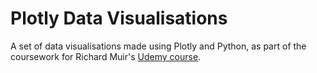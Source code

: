 # Plotly Data Visualisations

A set of data visualisations made using Plotly and Python, as part of the coursework for Richard Muir's [Udemy course](https://www.udemy.com/course/data-visualisation-with-plotly-and-python).

